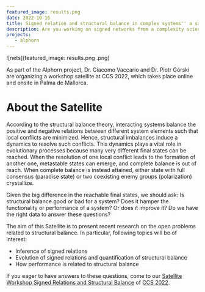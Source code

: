 ```yaml
---
featured_image: results.png
date: 2022-10-16
title: Signed relation and structural balance in complex systems'' a satellite workshop of CCS 2022
description: Are you working on signed networks from a complexity science perspective? Submit an abstract and join our workshop.
projects:
   - alphorn
---
```


![nets](featured_image: results.png
.png)

As part of the Alphorn project, Dr. Giacomo Vaccario and Dr. Piotr Górski are organizing a workshop satellite at CCS 2022, which takes place online and onsite in Palma de Mallorca.

# About the Satellite
According to the structural balance theory, interacting systems balance the positive and negative relations between different system elements such that local conflicts are minimized. Hence, structural imbalances induce a dynamics to resolve such conflicts. This dynamics plays a vital role in evolutionary processes because many very different final states can be reached. When the resolution of one local conflict leads to the formation of another one, metastable states can emerge, and complete balance is out of reach. When complete balance is instead attained, either state with full consensus (paradise state) or two coexisting enemy groups (polarization) crystallize.

Given the big difference in the reachable final states, we should ask: Is structural balance good or bad for a system? Does it hamper the functionality or performance of a system? Or does it improve it? Do we have the right data to answer these questions?

The aim of this Satellite is to present recent research on the open problems related to structural balance. In particular, following topics will be of interest:

 - Inference of signed relations
 - Evolution of signed relations and quantification of structural balance
 - How performance is related to structural balance

If you eager to have answers to these questions, come to our [Satellite Workshop Signed Relations and Structural Balance](https://sites.google.com/view/relations-balance-satellite/) of [CCS 2022](https://www.ccs2022.org/).
